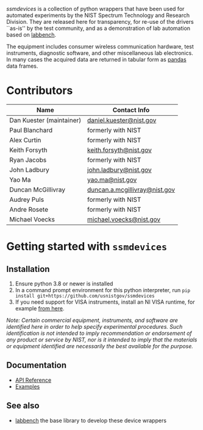 *ssmdevices* is a collection of python wrappers that have been used for automated experiments by the NIST Spectrum Technology and Research Division. They are released here for transparency, for re-use of the drivers ``as-is'' by the test community, and as a demonstration of lab automation based on [labbench](https://github.com/usnistgov/labbench).

The equipment includes consumer wireless communication hardware, test instruments, diagnostic software, and other miscellaneous lab electronics.
In many cases the acquired data are returned in tabular form as [pandas](http://pandas.pydata.org/) data frames.

# Contributors
| Name  |  Contact Info |
|---|---|
| Dan Kuester (maintainer)  |  <daniel.kuester@nist.gov> |
| Paul Blanchard | formerly with NIST |
| Alex Curtin | formerly with NIST |
| Keith Forsyth  | <keith.forsyth@nist.gov>  |
| Ryan Jacobs | formerly with NIST |
| John Ladbury | <john.ladbury@nist.gov> |
| Yao Ma | <yao.ma@nist.gov> |
| Duncan McGillivray  | <duncan.a.mcgillivray@nist.gov>  |
| Audrey Puls | formerly with NIST |
| Andre Rosete        | formerly with NIST |
| Michael Voecks | <michael.voecks@nist.gov> |

# Getting started with `ssmdevices`
## Installation
1. Ensure python 3.8 or newer is installed
2. In a command prompt environment for this python interpreter, run `pip install git+https://github.com/usnistgov/ssmdevices`
3. If you need support for VISA instruments, install an NI VISA runtime, for example [from here](https://www.ni.com/en-us/support/downloads/drivers/download.ni-visa.html#460225).

_Note: Certain commercial equipment, instruments, and software are identified here in order to help specify experimental procedures.  Such identification is not intended to imply recommendation or endorsement of any product or service by NIST, nor is it intended to imply that the materials or equipment identified are necessarily the best available for the purpose._

## Documentation
* [API Reference](https://github.com/usnistgov/ssmdevices/blob/main/doc/ssmdevices-api.pdf)
* [Examples](https://github.com/usnistgov/ssmdevices/tree/main/examples)

## See also
* [labbench](https://github.com/usnistgov/labbench) the base library to develop these device wrappers

